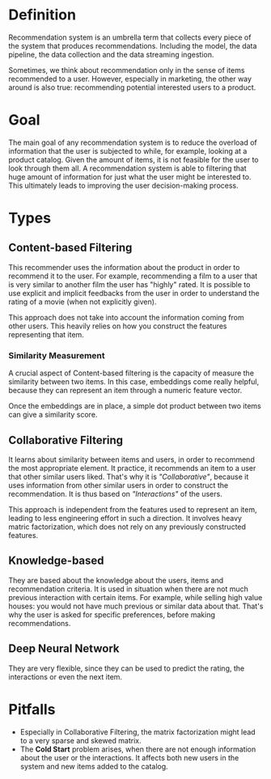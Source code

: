 # Definition
Recommendation system is an umbrella term that collects every piece of the system that produces recommendations. Including the model, the data pipeline, the data collection and the data streaming ingestion.

Sometimes, we think about recommendation only in the sense of items recommended to a user. However, especially in marketing, the other way around is also true: recommending potential interested users to a product.

# Goal
The main goal of any recommendation system is to reduce the overload of information that the user is subjected to while, for example, looking at a product catalog. Given the amount of items, it is not feasible for the user to look through them all. A recommendation system is able to filtering that huge amount of information for just what the user might be interested to. This ultimately leads to improving the user decision-making process.

# Types
## Content-based Filtering
This recommender uses the information about the product in order to recommend it to the user. For example, recommending a film to a user that is very similar to another film the user has "highly" rated. It is possible to use explicit and implicit feedbacks from the user in order to understand the rating of a movie (when not explicitly given).

This approach does not take into account the information coming from other users. This heavily relies on how you construct the features representing that item.

### Similarity Measurement
A crucial aspect of Content-based filtering is the capacity of measure the similarity between two items. In this case, embeddings come really helpful, because they can represent an item through a numeric feature vector.

Once the embeddings are in place, a simple dot product between two items can give a similarity score.

## Collaborative Filtering
It learns about similarity between items and users, in order to recommend the most appropriate element. It practice, it recommends an item to a user that other similar users liked. That's why it is *"Collaborative"*, because it uses information from other similar users in order to construct the recommendation. It is thus based on *"Interactions"* of the users.

This approach is independent from the features used to represent an item, leading to less engineering effort in such a direction. It involves heavy matric factorization, which does not rely on any previously constructed features.

## Knowledge-based
They are based about the knowledge about the users, items and recommendation criteria. It is used in situation when there are not much previous interaction with certain items. For example, while selling high value houses: you would not have much previous or similar data about that. That's why the user is asked for specific preferences, before making recommendations.

## Deep Neural Network
They are very flexible, since they can be used to predict the rating, the interactions or even the next item.

# Pitfalls
- Especially in Collaborative Filtering, the matrix factorization might lead to a very sparse and skewed matrix.
- The **Cold Start** problem arises, when there are not enough information about the user or the interactions. It affects both new users in the system and new items added to the catalog.